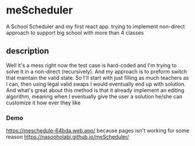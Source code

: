# meScheduler
A School Scheduler and my first react app. trying to implement non-direct approach to support big school with more than 4 classes

## description ##
Well it's a mess right now the test case is hard-coded and I'm trying to solve it in a non-direct (recursively).
And my approach is to preform switch that maintain the valid state.
So I'll start with just filling as much teachers as I can, then using legal valid swaps I would eventually end up with solution.
And what's great about this method is that it already implement an editing algorithm, meaning when I eventually give the user a solution he/she can customize it how ever they like


### Demo ###
https://meschedule-64bda.web.app/
because pages isn't working for some reason 
https://nasooholabi.github.io/meScheduler/
